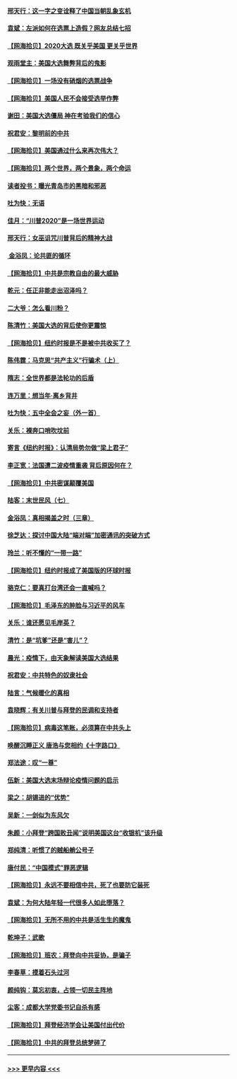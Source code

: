 #### [邢天行：这一字之变诠释了中国当朝乱象玄机](../pages/nsc993/n12533446.md?t=11090102) 
#### [袁斌：左派如何在选票上造假？网友总结七招](../pages/nsc993/n12533180.md?t=11090102) 
#### [【网海拾贝】2020大选 既关乎美国 更关乎世界](../pages/nsc993/n12533161.md?t=11090102) 
#### [观雨堂主：美国大选舞弊背后的鬼影](../pages/nsc993/n12533153.md?t=11090102) 
#### [【网海拾贝】一场没有硝烟的选票战争](../pages/nsc993/n12531883.md?t=11090102) 
#### [【网海拾贝】美国人民不会接受选举作弊](../pages/nsc993/n12528850.md?t=11090102) 
#### [谢田：美国大选僵局 神在考验我们的信心](../pages/nsc993/n12527932.md?t=11090102) 
#### [祝君安：黎明前的中共](../pages/nsc993/n12524071.md?t=11090102) 
#### [【网海拾贝】美国通过什么来再次伟大？](../pages/nsc993/n12523844.md?t=11090102) 
#### [【网海拾贝】两个世界，两个景象，两个命运](../pages/nsc993/n12521419.md?t=11090102) 
#### [读者投书：曝光青岛市的黑暗和邪恶](../pages/nsc993/n12520988.md?t=11090102) 
#### [吐为快：无语](../pages/nsc993/n12518588.md?t=11090102) 
#### [佳月：“川普2020”是一场世界运动](../pages/nsc993/n12518581.md?t=11090102) 
#### [邢天行：女巫诅咒川普背后的精神大战](../pages/nsc993/n12517257.md?t=11090102) 
#### [ 金浴凤：论共匪的循环](../pages/nsc993/n12517133.md?t=11090102) 
#### [【网海拾贝】中共是宗教自由的最大威胁](../pages/nsc993/n12516879.md?t=11090102) 
#### [乾元：任正非能走出沼泽吗？](../pages/nsc993/n12515831.md?t=11090102) 
#### [二大爷：怎么看川粉？](../pages/nsc993/n12515820.md?t=11090102) 
#### [陈清竹：美国大选的背后使你更震惊](../pages/nsc993/n12515589.md?t=11090102) 
#### [【网海拾贝】纽约时报是不是被中共收买了？](../pages/nsc993/n12515122.md?t=11090102) 
#### [陈伟霆：马克思“共产主义”行骗术（上）](../pages/nsc993/n12510217.md?t=11090102) 
#### [隋志：全世界都是法轮功的后盾](../pages/nsc993/n12510636.md?t=11090102) 
#### [连万里：想当年‧离乡背井](../pages/nsc993/n12510623.md?t=11090102) 
#### [吐为快：五中全会之妄（外一首）](../pages/nsc993/n12510470.md?t=11090102) 
#### [关乐：裸奔口哨吹坟前](../pages/nsc993/n12510403.md?t=11090102) 
#### [寄言《纽约时报》：认清局势勿做“梁上君子”](../pages/nsc993/n12510042.md?t=11090102) 
#### [李正宽：法国遭二波疫情重袭 背后原因何在？](../pages/nsc993/n12509971.md?t=11090102) 
#### [【网海拾贝】中共密谋颠覆美国](../pages/nsc993/n12509816.md?t=11090102) 
#### [陆客：末世民风（七）](../pages/nsc993/n12507822.md?t=11090102) 
#### [金浴凤：真相揭盖之时（三章）](../pages/nsc993/n12507804.md?t=11090102) 
#### [徐芝达：探讨中国大陆“端对端”加密通讯的突破方式](../pages/nsc993/n12507682.md?t=11090102) 
#### [玲兰：听不懂的“一带一路”](../pages/nsc993/n12507669.md?t=11090102) 
#### [【网海拾贝】纽约时报成了美国版的环球时报](../pages/nsc993/n12507053.md?t=11090102) 
#### [骆克仁：要真打台湾还会一直喊吗？](../pages/nsc993/n12506843.md?t=11090102) 
#### [【网海拾贝】毛泽东的肿脸与习近平的风车](../pages/nsc993/n12504537.md?t=11090102) 
#### [关乐：谁还愿见毛岸英？](../pages/nsc993/n12503866.md?t=11090102) 
#### [清竹：是“坑爹”还是“害儿”？](../pages/nsc993/n12503034.md?t=11090102) 
#### [晨光：疫情下，由天象解读美国大选结果](../pages/nsc993/n12502536.md?t=11090102) 
#### [祝君安：中共特色的奴隶社会](../pages/nsc993/n12501529.md?t=11090102) 
#### [陆言：气候暖化的真相](../pages/nsc993/n12501183.md?t=11090102) 
#### [袁晓辉：有关川普与拜登的民调和支持者](../pages/nsc993/n12500433.md?t=11090102) 
#### [【网海拾贝】病毒这笔账，必须算在中共头上](../pages/nsc993/n12500320.md?t=11090102) 
#### [唤醒沉睡正义 唐浩与您相约《十字路口》](../pages/nsc993/n12497980.md?t=11090102) 
#### [郑法途：叹“一尊”](../pages/nsc993/n12498837.md?t=11090102) 
#### [伍新：美国大选末场辩论疫情问题的启示](../pages/nsc993/n12498829.md?t=11090102) 
#### [梁之：胡锡进的“优势”](../pages/nsc993/n12498780.md?t=11090102) 
#### [吴新：一剑似为东风欠](../pages/nsc993/n12498772.md?t=11090102) 
#### [朱颜：小拜登“跨国败丑闻”说明美国这台“收银机”该升级](../pages/nsc993/n12498731.md?t=11090102) 
#### [郑纯清：听惯了的贼船艄公号子](../pages/nsc993/n12498721.md?t=11090102) 
#### [唐付民：“中国模式”罪恶逻辑](../pages/nsc993/n12498310.md?t=11090102) 
#### [【网海拾贝】永远不要相信中共，死了也要防它装死](../pages/nsc993/n12498162.md?t=11090102) 
#### [袁斌：为何大陆年轻一代很多人如此堕落？](../pages/nsc993/n12495696.md?t=11090102) 
#### [【网海拾贝】无所不用的中共是活生生的魔鬼](../pages/nsc993/n12495621.md?t=11090102) 
#### [乾坤子：武歌](../pages/nsc993/n12493391.md?t=11090102) 
#### [【网海拾贝】班农：拜登向中共妥协，是骗子](../pages/nsc993/n12492877.md?t=11090102) 
#### [李春草：摸着石头过河](../pages/nsc993/n12491121.md?t=11090102) 
#### [颜纯钩：莫忘初衷，占领一切民主阵地](../pages/nsc993/n12490965.md?t=11090102) 
#### [尘客：成都大学党委书记自杀有感](../pages/nsc993/n12490950.md?t=11090102) 
#### [【网海拾贝】拜登经济学会让美国付出代价](../pages/nsc993/n12489662.md?t=11090102) 
#### [【网海拾贝】中共的拜登总统梦碎了](../pages/nsc993/n12487896.md?t=11090102) 

----
#### [ >>> 更早内容 <<< ](../indexes/nsc993-earlier.md)
